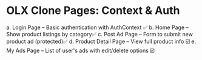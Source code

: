 # OLX Clone Pages: Context & Auth
a. Login Page – Basic authentication with AuthContext ✅
b. Home Page – Show product listings by category✅
c. Post Ad Page – Form to submit new product ad (protected)✅
d. Product Detail Page – View full product info ☑️
e. My Ads Page – List of user's ads with edit/delete options ☑️
